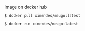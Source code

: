 
Image on docker hub

```
$ docker pull ximendes/meugo:latest
```

```
$ docker run ximendes/meugo:latest
```